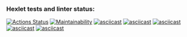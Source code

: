 ### Hexlet tests and linter status:
[![Actions Status](https://github.com/Chudilo4/python-project-lvl1/workflows/hexlet-check/badge.svg)](https://github.com/Chudilo4/python-project-lvl1/actions)
[![Maintainability](https://api.codeclimate.com/v1/badges/7d59549b74b5117c9d89/maintainability)](https://codeclimate.com/github/Chudilo4/python-project-lvl1/maintainability)
[![asciicast](https://asciinema.org/a/TLla1K19iKoyGKimcVGE1sWrC.svg)](https://asciinema.org/a/TLla1K19iKoyGKimcVGE1sWrC)
[![asciicast](https://asciinema.org/a/q9EE83evPpPitoCgdsGIwbAOz.svg)](https://asciinema.org/a/q9EE83evPpPitoCgdsGIwbAOz)
[![asciicast](https://asciinema.org/a/4Mh3pgYts1oKEu3g4aAuDmbm1.svg)](https://asciinema.org/a/4Mh3pgYts1oKEu3g4aAuDmbm1)
[![asciicast](https://asciinema.org/a/XIhjKaK2AxfR3oAeOjZIqVMe0.svg)](https://asciinema.org/a/XIhjKaK2AxfR3oAeOjZIqVMe0)
[![asciicast](https://asciinema.org/a/1owDOnWPxepqkFP1a5MQJf07H.svg)](https://asciinema.org/a/1owDOnWPxepqkFP1a5MQJf07H)
